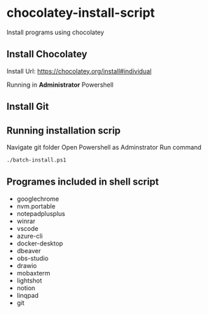 # chocolatey-install-script
Install programs using chocolatey
## Install Chocolatey
Install Url: https://chocolatey.org/install#individual

Running in <b>Administrator</b> Powershell

## Install Git

## Running installation scrip
Navigate git folder 
Open Powershell as Adminstrator 
Run command 
```sh
./batch-install.ps1
```
## Programes included in shell script
- googlechrome 
- nvm.portable 
- notepadplusplus 
- winrar 
- vscode 
- azure-cli 
- docker-desktop 
- dbeaver 
- obs-studio 
- drawio 
- mobaxterm 
- lightshot 
- notion 
- linqpad
- git